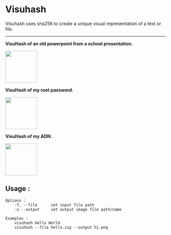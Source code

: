 # Visuhash

Visuhash uses sha256 to create a unique visual representation of a text or file.

---

**VisuHash of an old powerpoint from a school presentation.**

<img height=100 src='https://github.com/user-attachments/assets/8393f109-7899-4fad-9e5d-da5d2c44f491' />

**VisuHash of my root password.**

<img height=100 src='https://github.com/user-attachments/assets/155ff20f-2ba1-4bce-a00a-e97be3051b94' />

**VisuHash of my ADN.**

<img height=100 src='https://github.com/user-attachments/assets/292b8896-adfb-4ddc-8e65-0b855d21b829' />

## Usage :
```
Options :
    -f, --file      set input file path
    -o --output     set output image file path/name

Examples :
    visuhash Hello World
    visuhash --file hello.zip --output hi.png
```
